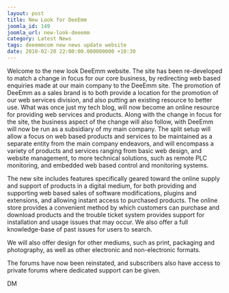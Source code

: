 ```yaml
---
layout: post
title: New Look for DeeEmm
joomla_id: 149
joomla_url: new-look-deeemm
category: Latest News
tags: deeemmcom new news update website
date: 2010-02-20 22:00:00.000000000 +10:30
---
```

<p>Welcome to the new look DeeEmm website. The site has been re-developed to match a change in focus for our core business, by redirecting web based enquiries made at our main company to the DeeEmm site. The promotion of DeeEmm as a sales brand is to both provide a location for the promotion of our web services division, and also putting an existing resource to better use. What was once just my tech blog, will now become an online resource for providing web services and products. Along with the change in focus for the site, the business aspect of the change will also follow, with DeeEmm will now be run as a subsidiary of my main company. The split setup will allow a focus on web based products and services to be maintained as a separate entity from the main company endeavors, and will encompass a variety of products and services ranging from basic web design, and website management, to more technical solutions, such as remote PLC monitoring, and embedded web based control and monitoring systems.</p>
<p>The new site includes features specifically geared toward the online supply and support of products in a digital medium, for both providing and supporting web based sales of software modifications, plugins and extensions, and allowing instant access to purchased products. The online store provides a convenient method by which customers can purchase and download products and the trouble ticket system provides support for installation and usage issues that may occur. We also offer a full knowledge-base of past issues for users to search.</p>
<p>We will also offer design for other mediums, such as print, packaging and photography, as well as other electronic and non-electronic formats.</p>
<p>The forums have now been reinstated, and subscribers also have access to private forums where dedicated support can be given.</p>
<p>DM</p>
